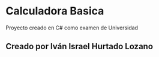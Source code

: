 # Calculadora Basica
Proyecto creado en C# como examen de Universidad

## Creado por Iván Israel Hurtado Lozano
